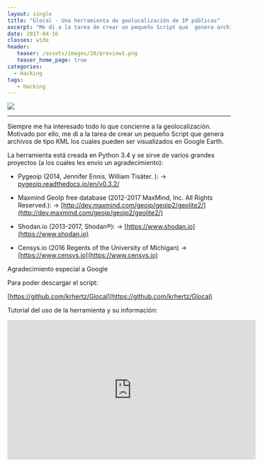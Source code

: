 ```yaml
---
layout: single
title: "Glocal - Una herramienta de geolocalización de IP públicas"
excerpt: "Me di a la tarea de crear un pequeño Script que  genera archivos de tipo KML los cuales pueden ser visualizados en Google Earth."
date: 2017-04-16
classes: wide
header:
   teaser: /assets/images/10/preview1.png
   teaser_home_page: true
categories:
  - Hacking
tags: 
   - Hacking
---
```


![](/assets/images/10/010.jpg) 

* * * * *

Siempre me ha interesado todo lo que concierne a la geolocalización. Motivado por ello, me di a la tarea de crear un pequeño Script que  genera archivos de tipo KML los cuales pueden ser visualizados en Google Earth.

La herramienta está creada en Python 3.4 y se sirve de varios grandes proyectos (a los cuales les envío un agradecimiento):

+ Pygeoip (2014, Jennifer Ennis, William Tisäter. ): -> [pygeoip.readthedocs.io/en/v0.3.2/](pygeoip.readthedocs.io/en/v0.3.2/)

+ Maxmind GeoIp free database (2012-2017 MaxMind, Inc. All Rights Reserved.): -> [http://dev.maxmind.com/geoip/geoip2/geolite2/](http://dev.maxmind.com/geoip/geoip2/geolite2/)


+ Shodan.io (2013-2017, Shodan®): -> [https://www.shodan.io](https://www.shodan.io)


+ Censys.io (2016 Regents of the University of Michigan) -> [https://www.censys.io](https://www.censys.io)

Agradecimiento especial a Google

Para poder descargar el script:

[https://github.com/krhertz/Glocal](https://github.com/krhertz/Glocal)


Tutorial del uso de la herramienta y su información:

<iframe width="560" height="315" src="https://www.youtube.com/embed/sWAP_jAvQWc" title="YouTube video player" frameborder="0" allow="accelerometer; autoplay; clipboard-write; encrypted-media; gyroscope; picture-in-picture" allowfullscreen></iframe>
